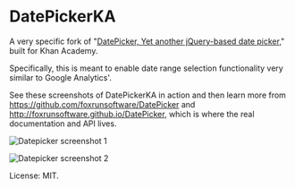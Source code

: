 # DatePickerKA

A very specific fork of "[DatePicker, Yet another jQuery-based date picker](https://github.com/foxrunsoftware/DatePicker)," built for Khan Academy.

Specifically, this is meant to enable date range selection functionality very similar to Google Analytics'.

See these screenshots of DatePickerKA in action and then learn more from https://github.com/foxrunsoftware/DatePicker and http://foxrunsoftware.github.io/DatePicker, which is where the real documentation and API lives.

![Datepicker screenshot 1](https://raw.github.com/kamens/DatePicker2/master/examples/datepicker1.png)

![Datepicker screenshot 2](https://raw.github.com/kamens/DatePicker2/master/examples/datepicker2.png)

License: MIT.
